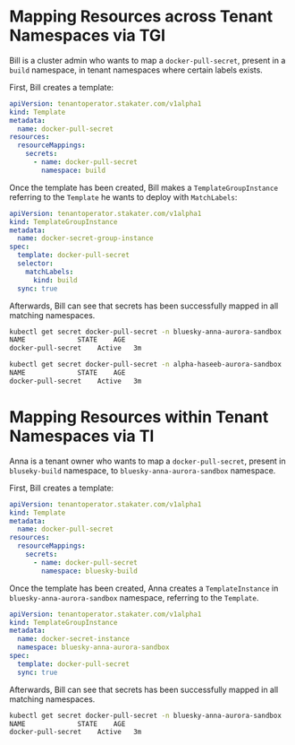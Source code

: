 # Mapping Resources across Tenant Namespaces via TGI

Bill is a cluster admin who wants to map a `docker-pull-secret`, present in a `build` namespace, in tenant namespaces where certain labels exists.

First, Bill creates a template:

```yaml
apiVersion: tenantoperator.stakater.com/v1alpha1
kind: Template
metadata:
  name: docker-pull-secret
resources:
  resourceMappings:
    secrets:
      - name: docker-pull-secret
        namespace: build
```

Once the template has been created, Bill makes a `TemplateGroupInstance` referring to the `Template` he wants to deploy with `MatchLabels`:

```yaml
apiVersion: tenantoperator.stakater.com/v1alpha1
kind: TemplateGroupInstance
metadata:
  name: docker-secret-group-instance
spec:
  template: docker-pull-secret
  selector:
    matchLabels:
      kind: build
  sync: true
```

Afterwards, Bill can see that secrets has been successfully mapped in all matching namespaces.

```bash
kubectl get secret docker-pull-secret -n bluesky-anna-aurora-sandbox
NAME             STATE    AGE
docker-pull-secret    Active   3m

kubectl get secret docker-pull-secret -n alpha-haseeb-aurora-sandbox
NAME             STATE    AGE
docker-pull-secret    Active   3m
```

# Mapping Resources within Tenant Namespaces via TI

Anna is a tenant owner who wants to map a `docker-pull-secret`, present in `bluseky-build` namespace, to `bluesky-anna-aurora-sandbox` namespace.

First, Bill creates a template:

```yaml
apiVersion: tenantoperator.stakater.com/v1alpha1
kind: Template
metadata:
  name: docker-pull-secret
resources:
  resourceMappings:
    secrets:
      - name: docker-pull-secret
        namespace: bluesky-build
```

Once the template has been created, Anna creates a `TemplateInstance` in `bluesky-anna-aurora-sandbox` namespace, referring to the `Template`.

```yaml
apiVersion: tenantoperator.stakater.com/v1alpha1
kind: TemplateGroupInstance
metadata:
  name: docker-secret-instance
  namespace: bluesky-anna-aurora-sandbox
spec:
  template: docker-pull-secret
  sync: true
```

Afterwards, Bill can see that secrets has been successfully mapped in all matching namespaces.

```bash
kubectl get secret docker-pull-secret -n bluesky-anna-aurora-sandbox
NAME             STATE    AGE
docker-pull-secret    Active   3m
```